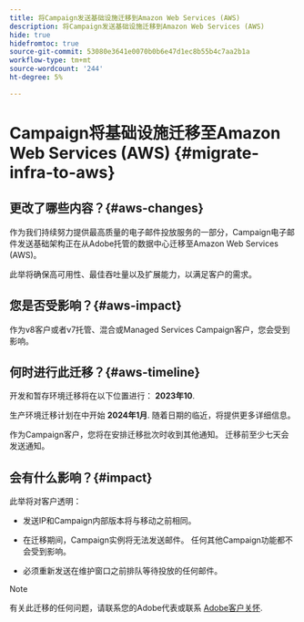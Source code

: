 ```yaml
---
title: 将Campaign发送基础设施迁移到Amazon Web Services (AWS)
description: 将Campaign发送基础设施迁移到Amazon Web Services (AWS)
hide: true
hidefromtoc: true
source-git-commit: 53080e3641e0070b0b6e47d1ec8b55b4c7aa2b1a
workflow-type: tm+mt
source-wordcount: '244'
ht-degree: 5%

---
```



# Campaign将基础设施迁移至Amazon Web Services (AWS) {#migrate-infra-to-aws}

## 更改了哪些内容？{#aws-changes}

作为我们持续努力提供最高质量的电子邮件投放服务的一部分，Campaign电子邮件发送基础架构正在从Adobe托管的数据中心迁移至Amazon Web Services (AWS)。

此举将确保高可用性、最佳吞吐量以及扩展能力，以满足客户的需求。

## 您是否受影响？{#aws-impact}

作为v8客户或者v7托管、混合或Managed Services Campaign客户，您会受到影响。

## 何时进行此迁移？{#aws-timeline}

开发和暂存环境迁移将在以下位置进行： **2023年10**.

生产环境迁移计划在中开始 **2024年1月**. 随着日期的临近，将提供更多详细信息。

作为Campaign客户，您将在安排迁移批次时收到其他通知。 迁移前至少七天会发送通知。

## 会有什么影响？{#impact}

此举将对客户透明：

* 发送IP和Campaign内部版本将与移动之前相同。

* 在迁移期间，Campaign实例将无法发送邮件。 任何其他Campaign功能都不会受到影响。

* 必须重新发送在维护窗口之前排队等待投放的任何邮件。

>[!NOTE]
>
>有关此迁移的任何问题，请联系您的Adobe代表或联系 [Adobe客户关怀](https://helpx.adobe.com/cn/enterprise/admin-guide.html/enterprise/using/support-for-experience-cloud.ug.html).
>


